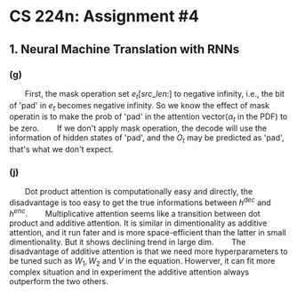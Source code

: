 # CS 224n: Assignment #4

## 1.  Neural Machine Translation with RNNs

### (g)

&emsp;&emsp;First, the mask operation set $e_t[src\_len:]$ to negative infinity, i.e., the bit of 'pad' in $e_t$ becomes negative infinity. So we know the effect of mask operatin is to make the prob of 'pad' in the attention vector($\alpha_t$ in the PDF) to be zero.
&emsp;&emsp;If we don't apply mask operation, the decode will use the information of hidden states of 'pad', and the $O_t$ may be predicted as 'pad', that's what we don't expect.

### (j)
&emsp;&emsp;Dot product attention is computationally easy and directly, the disadvantage is too easy to get the true informations between $h^{dec}$ and $h^{enc}$.
&emsp;&emsp;Multiplicative attention seems like a transition between dot product and additive attention. It is similar in dimentionality as additive attention, and it run fater and is more space-efficient than the latter in small dimentionality. But it shows declining trend in large dim.
&emsp;&emsp;The disadvantage of additive attention is that we need more hyperparameters to be tuned such as $W_1, W_2$ and $V$ in the equation. Howerver, it can fit more complex situation and in experiment the additive attention always outperform the two others.

###
